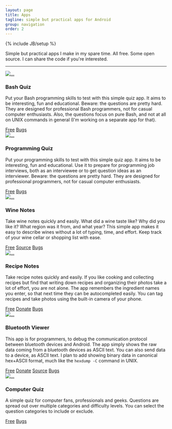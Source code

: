 ```yaml
---
layout: page
title: Apps
tagline: simple but practical apps for Android
group: navigation
order: 2
---
```

{% include JB/setup %}

<p class="lead">
Simple but practical apps I make in my spare time.
All free. Some open source.
I can share the code if you're interested.
</p>

<hr/>

<div class="row">
  <div class="col-lg-2 col-md-2 col-sm-3 col-xs-3">
    <a class="thumbnail" href="https://play.google.com/store/apps/details?id=com.manyquiz.bash.lite"><img src="{{ BASE_PATH }}/assets/images/apps/bash-quiz.png" alt="..."></a>
  </div>
  <div class="col-lg-4 col-md-4 col-sm-9 col-xs-9">
    <h3>Bash Quiz</h3>
    <p>
Put your Bash programming skills to test with this simple quiz app. It aims to be interesting, fun and educational. Beware: the questions are pretty hard. They are designed for professional Bash programmers, not for casual computer enthusiasts. Also, the questions focus on pure Bash, and not at all on UNIX commands in general (I'm working on a separate app for that).
    </p>
    <a class="btn btn-success" href="https://play.google.com/store/apps/details?id=com.manyquiz.bash.lite">Free</a>
    <a class="btn btn-danger" href="https://github.com/janosgyerik/manyquiz/issues">Bugs</a>
  </div>

  <div class="col-lg-2 col-md-2 col-sm-3 col-xs-3">
    <a class="thumbnail" href="https://play.google.com/store/apps/details?id=com.manyquiz.programming.lite"><img src="{{ BASE_PATH }}/assets/images/apps/programming-quiz.png" alt="..."></a>
  </div>
  <div class="col-lg-4 col-md-4 col-sm-9 col-xs-9">
    <h3>Programming Quiz</h3>
    <p>
Put your programming skills to test with this simple quiz app.
It aims to be interesting, fun and educational.
Use it to prepare for programming job interviews,
both as an interviewee or to get question ideas as an interviewer.
Beware: the questions are pretty hard.
They are designed for professional programmers,
not for casual computer enthusiasts.
    </p>
    <a class="btn btn-success" href="https://play.google.com/store/apps/details?id=com.manyquiz.programming.lite">Free</a>
    <a class="btn btn-danger" href="https://github.com/janosgyerik/manyquiz/issues">Bugs</a>
  </div>
</div>

<div class="row">
  <div class="col-lg-2 col-md-2 col-sm-3 col-xs-3">
    <a class="thumbnail" href="https://play.google.com/store/apps/details?id=com.winenotes.lite"><img src="{{ BASE_PATH }}/assets/images/apps/wine-notes.png" alt="..."></a>
  </div>
  <div class="col-lg-4 col-md-4 col-sm-9 col-xs-9">
    <h3>Wine Notes</h3>
    <p>
Take wine notes quickly and easily.
What did a wine taste like?
Why did you like it?
What region was it from, and what year?
This simple app makes it easy to describe wines without a lot of typing, time, and effort.
Keep track of your wine cellar or shopping list with ease.
    </p>
    <a class="btn btn-success" href="https://play.google.com/store/apps/details?id=com.winenotes.lite">Free</a>
    <a class="btn btn-warning" href="https://github.com/janosgyerik/winenotes">Source</a>
    <a class="btn btn-danger" href="https://github.com/janosgyerik/winenotes/issues">Bugs</a>
  </div>

  <div class="col-lg-2 col-md-2 col-sm-3 col-xs-3">
    <a class="thumbnail" href="https://play.google.com/store/apps/details?id=com.recipenotes.lite"><img src="{{ BASE_PATH }}/assets/images/apps/recipe-notes.png" alt="..."></a>
  </div>
  <div class="col-lg-4 col-md-4 col-sm-9 col-xs-9">
    <h3>Recipe Notes</h3>
    <p>
Take recipe notes quickly and easily.
If you like cooking and collecting recipes but find that writing down recipes and organizing their photos take a lot of effort, you are not alone.
The app remembers the ingredient names you enter,
so that next time they can be autocompleted easily.
You can tag recipes and take photos using the built-in camera of your phone.
    </p>
    <a class="btn btn-success" href="https://play.google.com/store/apps/details?id=com.recipenotes.lite">Free</a>
    <a class="btn btn-primary" href="https://play.google.com/store/apps/details?id=com.recipenotes">Donate</a>
    <a class="btn btn-danger" href="https://github.com/janosgyerik/recipenotes/issues">Bugs</a>
  </div>
</div>

<div class="row">
  <div class="col-lg-2 col-md-2 col-sm-3 col-xs-3">
    <a class="thumbnail" href="https://play.google.com/store/apps/details?id=net.bluetoothviewer"><img src="{{ BASE_PATH }}/assets/images/apps/bluetooth-viewer.png" alt="..."></a>
  </div>
  <div class="col-lg-4 col-md-4 col-sm-9 col-xs-9">
    <h3>Bluetooth Viewer</h3>
    <p>
This app is for programmers,
to debug the communication protocol between bluetooth devices and Android.
The app simply shows the raw data coming from a bluetooth devices as ASCII text.
You can also send data to a device, as ASCII text.
I plan to add showing binary data in canonical hex+ASCII format,
much like the <code>hexdump -C</code> command in UNIX.
    </p>
    <a class="btn btn-success" href="https://play.google.com/store/apps/details?id=net.bluetoothviewer">Free</a>
    <a class="btn btn-primary" href="https://play.google.com/store/apps/details?id=net.bluetoothviewer.full">Donate</a>
    <a class="btn btn-warning" href="https://github.com/janosgyerik/bluetoothviewer">Source</a>
    <a class="btn btn-danger" href="https://github.com/janosgyerik/bluetoothviewer/issues">Bugs</a>
  </div>

  <div class="col-lg-2 col-md-2 col-sm-3 col-xs-3">
    <a class="thumbnail" href="https://play.google.com/store/apps/details?id=com.manyquiz.computers.lite"><img src="{{ BASE_PATH }}/assets/images/apps/computer-quiz.png" alt="..."></a>
  </div>
  <div class="col-lg-4 col-md-4 col-sm-9 col-xs-9">
    <h3>Computer Quiz</h3>
    <p>
A simple quiz for computer fans, professionals and geeks.
Questions are spread out over multiple categories and difficulty levels.
You can select the question categories to include or exclude.
    </p>
    <a class="btn btn-success" href="https://play.google.com/store/apps/details?id=com.manyquiz.computers.lite">Free</a>
    <a class="btn btn-danger" href="https://github.com/janosgyerik/manyquiz/issues">Bugs</a>
  </div>
</div>

